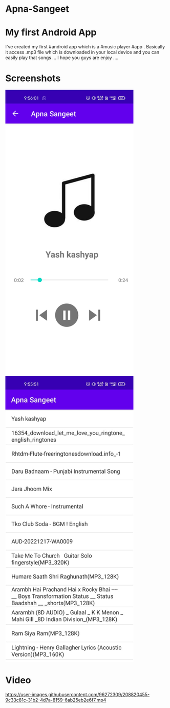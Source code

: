 # Apna-Sangeet
# My first Android App
I've created my first #android app which is a #music player #app . Basically it access .mp3 file which is downloaded in your local device and you can easily play that songs ...
I hope you guys are enjoy ....

# Screenshots


<img align="center" src="https://github.com/BadshahYadav/Apna-Sangeet/blob/master/img.jpg" width="400" >
<img align="center" src="https://github.com/BadshahYadav/Apna-Sangeet/blob/master/img2.jpg" width="400">

# Video
https://user-images.githubusercontent.com/96272309/208820455-9c33c81c-31b2-4d7a-8159-6ab25eb2e6f7.mp4


